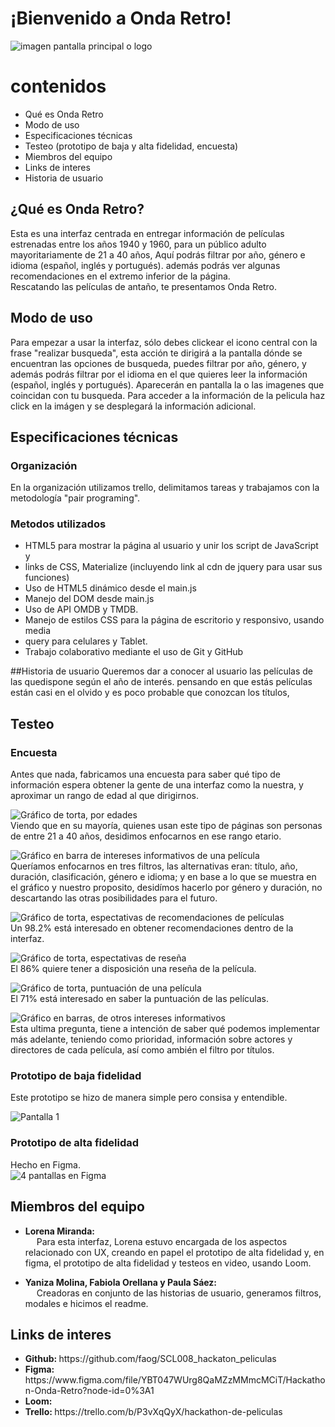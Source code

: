 # ¡Bienvenido a Onda Retro!

<img src="img/Onda_Retro.png" alt = "imagen pantalla principal o logo"/>


# contenidos

<ul>
	<li>Qué es Onda Retro
	<li>Modo de uso
	<li>Especificaciones técnicas
	<li>Testeo (prototipo de baja y alta fidelidad, encuesta)
	<li>Miembros del equipo
	<li>Links de interes
	<li>Historia de usuario
</ul>

## ¿Qué es Onda Retro?

Esta es una interfaz centrada en entregar información de películas estrenadas entre los años 1940 y 1960, para un público adulto mayoritariamente de 21 a 40 años, Aquí podrás filtrar por año, género e idioma (español, inglés y portugués). además podrás ver algunas recomendaciones en el extremo inferior de la página.<br>
Rescatando las películas de antaño, te presentamos Onda Retro.

## Modo de uso

Para empezar a usar la interfaz, sólo debes clickear el icono central con la frase "realizar busqueda", esta acción te dirigirá a la pantalla dónde se encuentran las opciones de busqueda, puedes filtrar por año, género, y además podrás filtrar por el idioma en el que quieres leer la información (español, inglés y portugués). Aparecerán en pantalla la o las imagenes que coincidan con tu busqueda. Para acceder a la información de la pelicula haz click en la imágen y se desplegará la información adicional.

## Especificaciones técnicas

### Organización
En la organización utilizamos trello, delimitamos tareas y trabajamos con la metodología "pair programing".

### Metodos utilizados
<ul>
<li>HTML5 para mostrar la página al usuario y unir los script de JavaScript y <li>links de CSS, Materialize (incluyendo link al cdn de jquery para usar sus funciones)
<li>Uso de HTML5 dinámico desde el main.js
<li>Manejo del DOM desde main.js
<li>Uso de API OMDB y TMDB.
<li>Manejo de estilos CSS para la página de escritorio y responsivo, usando media <li>query para celulares y Tablet.
<li>Trabajo colaborativo mediante el uso de Git y GitHub
</ul>

##Historia de usuario
Queremos dar a conocer al usuario las películas de las quedispone según el año de interés. pensando en que estás películas están casi en el olvido y es poco probable que conozcan los títulos,

## Testeo

### Encuesta
Antes que nada, fabricamos una encuesta para saber qué tipo de información espera obtener la gente de una interfaz como la nuestra, y aproximar un rango de edad al que dirigirnos.

<img src = "img/grafico_etario.png" alt = "Gráfico de torta, por edades"/><br>
Viendo que en su mayoría, quienes usan este tipo de páginas son personas de entre 21 a 40 años, desidimos enfocarnos en ese rango etario.

<img src = "img/grafico_preferencias_paginas_de_peliculas.png" alt = "Gráfico en barra de intereses informativos de una película"/><br>
Queríamos enfocarnos en tres filtros, las alternativas eran: título, año, duración, clasificación, género e idioma; y en base a lo que se muestra en el gráfico y nuestro proposito, desidímos hacerlo por género y duración, no descartando las otras posibilidades para el futuro.

<img src = "img/grafico_recomendacion_peliculas.png" alt = "Gráfico de torta, espectativas de recomendaciones de películas"/><br>
Un 98.2% está interesado en obtener recomendaciones dentro de la interfaz.

<img src = "img/grafico_reseña.png" alt = "Gráfico de torta, espectativas de reseña"/><br>
El 86% quiere tener a disposición una reseña de la película.

<img src = "img/grafico_puntuacion_pelicula.png" alt = "Gráfico de torta, puntuación de una película"/><br>
El 71% está interesado en saber la puntuación de las películas.

<img src = "img/grafico_otra_informacion.png" alt = "Gráfico en barras, de otros intereses informativos"/><br>
Esta ultima pregunta, tiene a intención de saber qué podemos implementar más adelante, teniendo como prioridad, información sobre actores y directores de cada película, así como ambién el filtro por títulos.

### Prototipo de baja fidelidad

Este prototipo se hizo de manera simple pero consisa y entendible.

<img src = "img/pantallas.png" alt = "Pantalla 1"><br>

### Prototipo de alta fidelidad

Hecho en Figma.<br>
<img src = "img/figma.png" alt = "4 pantallas en Figma">

## Miembros del equipo
<ul>
	<li> 
		<strong> Lorena Miranda: </strong>
		<br>&emsp;
		Para esta interfaz, Lorena estuvo encargada de los aspectos relacionado con UX, creando en papel el prototipo de alta fidelidad y, en figma, el prototipo de alta fidelidad y testeos en video, usando Loom.
</ul>
<ul>
	<li>
		<strong> Yaniza Molina, Fabiola Orellana y Paula Sáez: </strong>
		<br>&emsp; 
		Creadoras en conjunto de las historias de usuario, generamos filtros, modales e hicimos el readme.
</ul> 



## Links de interes
<ul>
<li> <strong> Github: </strong>  https://github.com/faog/SCL008_hackaton_peliculas 
<li> <strong> Figma: </strong>https://www.figma.com/file/YBT047WUrg8QaMZzMMmcMCiT/Hackathon-Onda-Retro?node-id=0%3A1
<li> <strong> Loom: </strong>
<li> <strong> Trello: </strong> https://trello.com/b/P3vXqQyX/hackathon-de-peliculas
</ul>
